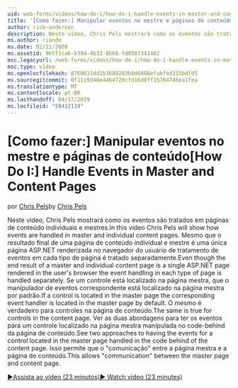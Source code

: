 ```yaml
---
uid: web-forms/videos/how-do-i/how-do-i-handle-events-in-master-and-content-pages
title: '[Como fazer:] Manipular eventos no mestre e páginas de conteúdo | Microsoft Docs'
author: rick-anderson
description: Neste vídeo, Chris Pels mostrará como os eventos são tratados em páginas de conteúdo individuais e mestres. Mesmo que o resultado final de um Conté individual e mestre...
ms.author: riande
ms.date: 02/21/2008
ms.assetid: 9b5f1ca6-b394-4b33-8b60-fd0587341482
msc.legacyurl: /web-forms/videos/how-do-i/how-do-i-handle-events-in-master-and-content-pages
msc.type: video
ms.openlocfilehash: 8760611dd1b3680283b8d6888efabfed315bdfd5
ms.sourcegitcommit: 0f1119340e4464720cfd16d0ff15764746ea1fea
ms.translationtype: MT
ms.contentlocale: pt-BR
ms.lasthandoff: 04/17/2019
ms.locfileid: "59412119"
---
```

# <a name="how-do-i-handle-events-in-master-and-content-pages"></a><span data-ttu-id="1c9ae-104">[Como fazer:] Manipular eventos no mestre e páginas de conteúdo</span><span class="sxs-lookup"><span data-stu-id="1c9ae-104">[How Do I:] Handle Events in Master and Content Pages</span></span>

<span data-ttu-id="1c9ae-105">por [Chris Pels](https://twitter.com/chrispels)</span><span class="sxs-lookup"><span data-stu-id="1c9ae-105">by [Chris Pels](https://twitter.com/chrispels)</span></span>

<span data-ttu-id="1c9ae-106">Neste vídeo, Chris Pels mostrará como os eventos são tratados em páginas de conteúdo individuais e mestres.</span><span class="sxs-lookup"><span data-stu-id="1c9ae-106">In this video Chris Pels will show how events are handled in master and individual content pages.</span></span> <span data-ttu-id="1c9ae-107">Mesmo que o resultado final de uma página de conteúdo individual e mestre é uma única página ASP.NET renderizada no navegador do usuário de tratamento de eventos em cada tipo de página é tratado separadamente.</span><span class="sxs-lookup"><span data-stu-id="1c9ae-107">Even though the end result of a master and individual content page is a single ASP.NET page rendered in the user's browser the event handling in each type of page is handled separately.</span></span> <span data-ttu-id="1c9ae-108">Se um controle está localizado na página mestra, que o manipulador de eventos correspondente está localizado na página mestra por padrão.</span><span class="sxs-lookup"><span data-stu-id="1c9ae-108">If a control is located in the master page the corresponding event handler is located in the master page by default.</span></span> <span data-ttu-id="1c9ae-109">O mesmo é verdadeiro para controles na página de conteúdo.</span><span class="sxs-lookup"><span data-stu-id="1c9ae-109">The same is true for controls in the content page.</span></span> <span data-ttu-id="1c9ae-110">Ver as duas abordagens para ter os eventos para um controle localizado na página mestra manipulada no code-behind da página de conteúdo.</span><span class="sxs-lookup"><span data-stu-id="1c9ae-110">See two approaches to having the events for a control located in the master page handled in the code behind of the content page.</span></span> <span data-ttu-id="1c9ae-111">Isso permite que o "comunicação" entre a página mestra e a página de conteúdo.</span><span class="sxs-lookup"><span data-stu-id="1c9ae-111">This allows "communication" between the master page and content page.</span></span>

[<span data-ttu-id="1c9ae-112">&#9654;Assista ao vídeo (23 minutos)</span><span class="sxs-lookup"><span data-stu-id="1c9ae-112">&#9654; Watch video (23 minutes)</span></span>](https://channel9.msdn.com/Blogs/ASP-NET-Site-Videos/how-do-i-handle-events-in-master-and-content-pages)
